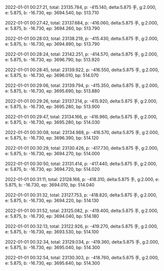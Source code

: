 2022-01-01 00:27:21, total: 23135.784, p: -415.140, delta:5.875 手, g:2.000, e: 5.875, b: -16.730, ep: 3694.540, bp: 513.710

2022-01-01 00:27:42, total: 23137.684, p: -416.060, delta:5.875 手, g:2.000, e: 5.875, b: -16.730, ep: 3694.260, bp: 513.790

2022-01-01 00:28:03, total: 23138.219, p: -415.430, delta:5.875 手, g:2.000, e: 5.875, b: -16.730, ep: 3694.890, bp: 513.790

2022-01-01 00:28:24, total: 23142.251, p: -414.570, delta:5.875 手, g:2.000, e: 5.875, b: -16.730, ep: 3696.790, bp: 513.920

2022-01-01 00:28:45, total: 23139.922, p: -416.550, delta:5.875 手, g:2.000, e: 5.875, b: -16.730, ep: 3696.010, bp: 514.070

2022-01-01 00:29:06, total: 23139.794, p: -415.350, delta:5.875 手, g:2.000, e: 5.875, b: -16.730, ep: 3695.690, bp: 513.880

2022-01-01 00:29:26, total: 23137.214, p: -415.920, delta:5.875 手, g:2.000, e: 5.875, b: -16.730, ep: 3695.280, bp: 513.900

2022-01-01 00:29:47, total: 23134.166, p: -416.960, delta:5.875 手, g:2.000, e: 5.875, b: -16.730, ep: 3695.280, bp: 514.030

2022-01-01 00:30:08, total: 23134.988, p: -416.570, delta:5.875 手, g:2.000, e: 5.875, b: -16.730, ep: 3696.390, bp: 514.120

2022-01-01 00:30:29, total: 23130.426, p: -417.730, delta:5.875 手, g:2.000, e: 5.875, b: -16.730, ep: 3694.270, bp: 514.000

2022-01-01 00:30:50, total: 23131.414, p: -417.440, delta:5.875 手, g:2.000, e: 5.875, b: -16.730, ep: 3694.720, bp: 514.020

2022-01-01 00:31:11, total: 23128.168, p: -418.310, delta:5.875 手, g:2.000, e: 5.875, b: -16.730, ep: 3694.010, bp: 514.040

2022-01-01 00:31:32, total: 23127.753, p: -418.820, delta:5.875 手, g:2.000, e: 5.875, b: -16.730, ep: 3694.220, bp: 514.130

2022-01-01 00:31:52, total: 23125.082, p: -419.400, delta:5.875 手, g:2.000, e: 5.875, b: -16.730, ep: 3694.040, bp: 514.180

2022-01-01 00:32:13, total: 23122.926, p: -419.270, delta:5.875 手, g:2.000, e: 5.875, b: -16.730, ep: 3693.530, bp: 514.100

2022-01-01 00:32:34, total: 23129.034, p: -419.360, delta:5.875 手, g:2.000, e: 5.875, b: -16.730, ep: 3695.040, bp: 514.300

2022-01-01 00:32:54, total: 23130.303, p: -418.760, delta:5.875 手, g:2.000, e: 5.875, b: -16.730, ep: 3695.640, bp: 514.300